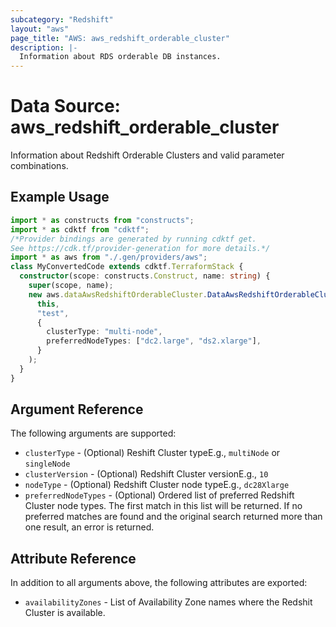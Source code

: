 ```yaml
---
subcategory: "Redshift"
layout: "aws"
page_title: "AWS: aws_redshift_orderable_cluster"
description: |-
  Information about RDS orderable DB instances.
---
```


# Data Source: aws_redshift_orderable_cluster

Information about Redshift Orderable Clusters and valid parameter combinations.

## Example Usage

```typescript
import * as constructs from "constructs";
import * as cdktf from "cdktf";
/*Provider bindings are generated by running cdktf get.
See https://cdk.tf/provider-generation for more details.*/
import * as aws from "./.gen/providers/aws";
class MyConvertedCode extends cdktf.TerraformStack {
  constructor(scope: constructs.Construct, name: string) {
    super(scope, name);
    new aws.dataAwsRedshiftOrderableCluster.DataAwsRedshiftOrderableCluster(
      this,
      "test",
      {
        clusterType: "multi-node",
        preferredNodeTypes: ["dc2.large", "ds2.xlarge"],
      }
    );
  }
}

```

## Argument Reference

The following arguments are supported:

* `clusterType` - (Optional) Reshift Cluster typeE.g., `multiNode` or `singleNode`
* `clusterVersion` - (Optional) Redshift Cluster versionE.g., `10`
* `nodeType` - (Optional) Redshift Cluster node typeE.g., `dc28Xlarge`
* `preferredNodeTypes` - (Optional) Ordered list of preferred Redshift Cluster node types. The first match in this list will be returned. If no preferred matches are found and the original search returned more than one result, an error is returned.

## Attribute Reference

In addition to all arguments above, the following attributes are exported:

* `availabilityZones` - List of Availability Zone names where the Redshit Cluster is available.

<!-- cache-key: cdktf-0.17.0-pre.15 input-56dcf9b78781f12d1e401b75ef38ebc4cf0509a1776aa7ca2aa88156694fef4f -->